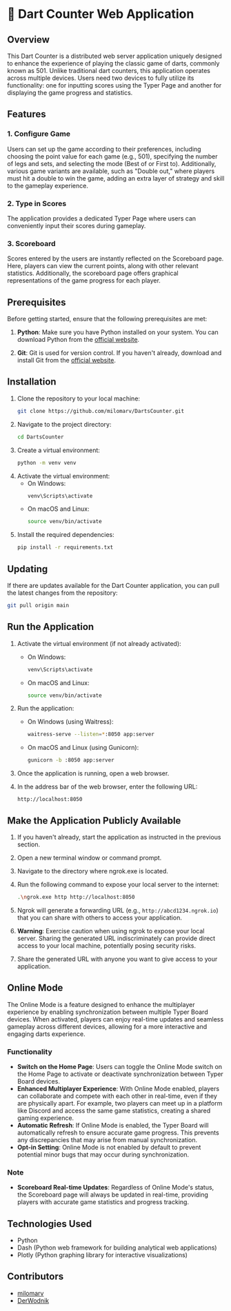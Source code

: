 # 🎯 Dart Counter Web Application

## Overview
This Dart Counter is a distributed web server application uniquely designed to enhance the experience of playing the classic game of darts, commonly known as 501. Unlike traditional dart counters, this application operates across multiple devices. Users need two devices to fully utilize its functionality: one for inputting scores using the Typer Page and another for displaying the game progress and statistics.

## Features

### 1. Configure Game
Users can set up the game according to their preferences, including choosing the point value for each game (e.g., 501), specifying the number of legs and sets, and selecting the mode (Best of or First to). Additionally, various game variants are available, such as "Double out," where players must hit a double to win the game, adding an extra layer of strategy and skill to the gameplay experience.

### 2. Type in Scores
The application provides a dedicated Typer Page where users can conveniently input their scores during gameplay.

### 3. Scoreboard
Scores entered by the users are instantly reflected on the Scoreboard page. Here, players can view the current points, along with other relevant statistics. Additionally, the scoreboard page offers graphical representations of the game progress for each player.

## Prerequisites

Before getting started, ensure that the following prerequisites are met:

1. **Python**: Make sure you have Python installed on your system. You can download Python from the [official website](https://www.python.org/downloads/).

2. **Git**: Git is used for version control. If you haven't already, download and install Git from the [official website](https://git-scm.com/downloads).

## Installation
1. Clone the repository to your local machine:
    ```bash
    git clone https://github.com/milomarv/DartsCounter.git
    ```
2. Navigate to the project directory:
    ```bash
    cd DartsCounter
    ```
3. Create a virtual environment:
    ```bash
    python -m venv venv
    ```
4. Activate the virtual environment:
    - On Windows:
        ```bash
        venv\Scripts\activate
        ```
    - On macOS and Linux:
        ```bash
        source venv/bin/activate
        ```
5. Install the required dependencies:
    ```bash
    pip install -r requirements.txt
    ```

## Updating
If there are updates available for the Dart Counter application, you can pull the latest changes from the repository:
```bash
git pull origin main
```

## Run the Application
1. Activate the virtual environment (if not already activated):
    - On Windows:
        ```bash
        venv\Scripts\activate
        ```
    - On macOS and Linux:
        ```bash
        source venv/bin/activate
        ```

2. Run the application:
    - On Windows (using Waitress):
        ```bash
        waitress-serve --listen=*:8050 app:server
        ```
    - On macOS and Linux (using Gunicorn):
        ```bash
        gunicorn -b :8050 app:server
        ```

3. Once the application is running, open a web browser.

4. In the address bar of the web browser, enter the following URL:
    ```
    http://localhost:8050
    ```
    
## Make the Application Publicly Available

1. If you haven't already, start the application as instructed in the previous section.

2. Open a new terminal window or command prompt.

3. Navigate to the directory where ngrok.exe is located.

4. Run the following command to expose your local server to the internet:
    ```bash
    .\ngrok.exe http http://localhost:8050  
    ```

5. Ngrok will generate a forwarding URL (e.g., `http://abcd1234.ngrok.io`) that you can share with others to access your application.

6. **Warning**: Exercise caution when using ngrok to expose your local server. Sharing the generated URL indiscriminately can provide direct access to your local machine, potentially posing security risks.

7. Share the generated URL with anyone you want to give access to your application.
   
## Online Mode

The Online Mode is a feature designed to enhance the multiplayer experience by enabling synchronization between multiple Typer Board devices. When activated, players can enjoy real-time updates and seamless gameplay across different devices, allowing for a more interactive and engaging darts experience.

### Functionality
- **Switch on the Home Page**: Users can toggle the Online Mode switch on the Home Page to activate or deactivate synchronization between Typer Board devices. 
- **Enhanced Multiplayer Experience**: With Online Mode enabled, players can collaborate and compete with each other in real-time, even if they are physically apart. For example, two players can meet up in a platform like Discord and access the same game statistics, creating a shared gaming experience.
- **Automatic Refresh**: If Online Mode is enabled, the Typer Board will automatically refresh to ensure accurate game progress. This prevents any discrepancies that may arise from manual synchronization.
- **Opt-in Setting**: Online Mode is not enabled by default to prevent potential minor bugs that may occur during synchronization.

### Note
- **Scoreboard Real-time Updates**: Regardless of Online Mode's status, the Scoreboard page will always be updated in real-time, providing players with accurate game statistics and progress tracking.



## Technologies Used
- Python
- Dash (Python web framework for building analytical web applications)
- Plotly (Python graphing library for interactive visualizations)


## Contributors
- [milomarv](https://github.com/milomarv)
- [DerWodnik](https://github.com/DerWodnik)
